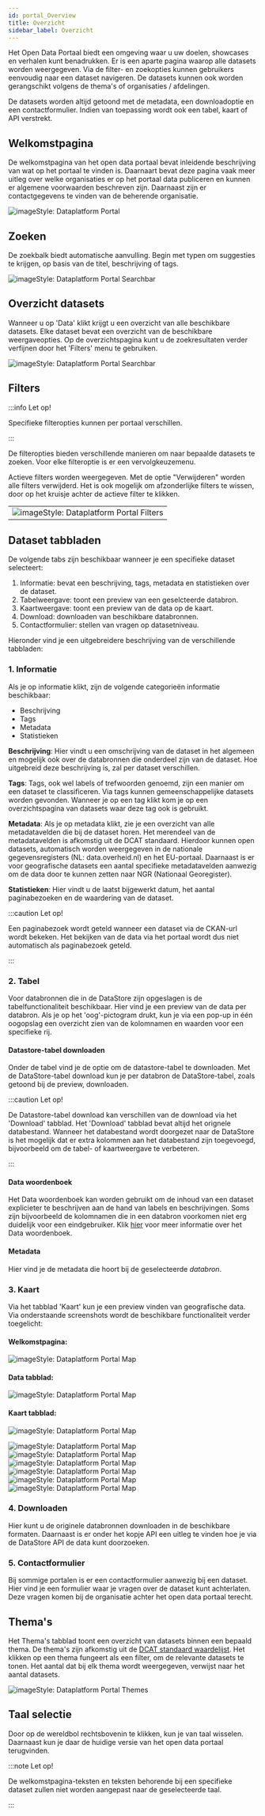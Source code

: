 ```yaml
---
id: portal_Overview
title: Overzicht 
sidebar_label: Overzicht 
---
```


Het Open Data Portaal biedt een omgeving waar u uw doelen, showcases en verhalen kunt benadrukken. Er is een aparte pagina waarop alle datasets worden weergegeven. Via de filter- en zoekopties kunnen gebruikers eenvoudig naar een dataset navigeren. De datasets kunnen ook worden gerangschikt volgens de thema's of organisaties / afdelingen. 

De datasets worden altijd getoond met de metadata, een downloadoptie en een contactformulier. Indien van toepassing wordt ook een tabel, kaart of API verstrekt. 


## Welkomstpagina
De welkomstpagina van het open data portaal bevat inleidende beschrijving van wat op het portaal te vinden is. Daarnaart bevat deze pagina vaak meer uitleg over welke organisaties er op het portaal data publiceren en kunnen er algemene voorwaarden beschreven zijn. Daarnaast zijn er contactgegevens te vinden van de beherende organisatie.

![imageStyle: Dataplatform Portal](assets/Dataplatform/PortalOverview/home.PNG)

## Zoeken
De zoekbalk biedt automatische aanvulling. Begin met typen om suggesties te krijgen, op basis van de titel, beschrijving of tags. 

![imageStyle: Dataplatform Portal Searchbar](assets/Dataplatform/PortalOverview/dataplatform_PORTAL_Search.png)

## Overzicht datasets 
Wanneer u op 'Data' klikt krijgt u een overzicht van alle beschikbare datasets. Elke dataset bevat een overzicht van de beschikbare weergaveopties. Op de overzichtspagina kunt u de zoekresultaten verder verfijnen door het 'Filters' menu te gebruiken.

![imageStyle: Dataplatform Portal Searchbar](assets/Dataplatform/PortalOverview/dataplatform_PORTAL_Overview.PNG)

## Filters 

:::info Let op!

Specifieke filteropties kunnen per portaal verschillen.

:::

De filteropties bieden verschillende manieren om naar bepaalde datasets te zoeken. Voor elke filteroptie is er een vervolgkeuzemenu. 

Actieve filters worden weergegeven. Met de optie "Verwijderen" worden alle filters verwijderd. Het is ook mogelijk om afzonderlijke filters te wissen, door op het kruisje achter de actieve filter te klikken. 

<table class="table-imageStyles">
    <tbody>
        <tr>
            <td>
                <img  alt="imageStyle: Dataplatform Portal Filters" src={require('./assets/Dataplatform/PortalOverview/dataplatform_PORTAL_FilterView1.png').default} />
            </td>
        </tr>
    </tbody>
</table>

## Dataset tabbladen
De volgende tabs zijn beschikbaar wanneer je een specifieke dataset selecteert: 

1. Informatie: bevat een beschrijving, tags, metadata en statistieken over de dataset.
2. Tabelweergave: toont een preview van een geselcteerde databron.
3. Kaartweergave: toont een preview van de data op de kaart. 
4. Download: downloaden van beschikbare databronnen.
5. Contactformulier: stellen van vragen op datasetniveau.

Hieronder vind je een uitgebreidere beschrijving van de verschillende tabbladen:

### 1. Informatie 

Als je op informatie klikt, zijn de volgende categorieën informatie beschikbaar: 

* Beschrijving 
* Tags 
* Metadata 
* Statistieken

**Beschrijving**: Hier vindt u een omschrijving van de dataset in het algemeen en mogelijk ook over de databronnen die onderdeel zijn van de dataset. Hoe uitgebreid deze beschrijving is, zal per dataset verschillen.

**Tags**: Tags, ook wel labels of trefwoorden genoemd, zijn een manier om een dataset te classificeren. Via tags kunnen gemeenschappelijke datasets worden gevonden. Wanneer je op een tag klikt kom je op een overzichtspagina van datasets waar deze tag ook is gebruikt.

**Metadata**: Als je op metadata klikt, zie je een overzicht van alle metadatavelden die bij de dataset horen. Het merendeel van de metadatavelden is afkomstig uit de DCAT standaard. Hierdoor kunnen open datasets, automatisch worden weergegeven in de nationale gegevensregisters (NL: data.overheid.nl) en het EU-portaal. Daarnaast is er voor geografische datasets een aantal specifieke metadatavelden aanwezig om de data door te kunnen zetten naar NGR (Nationaal Georegister). 

**Statistieken**: Hier vindt u de laatst bijgewerkt datum, het aantal paginabezoeken en de waardering van de dataset.

:::caution Let op!

Een paginabezoek wordt geteld wanneer een dataset via de CKAN-url wordt bekeken. Het bekijken van de data via het portaal wordt dus niet automatisch als paginabezoek geteld.

:::

 
### 2. Tabel 

Voor databronnen die in de DataStore zijn opgeslagen is de tabelfunctionaliteit beschikbaar. Hier vind je een preview van de data per databron. Als je op het 'oog'-pictogram drukt, kun je via een pop-up in één oogopslag een overzicht zien van de kolomnamen en waarden voor een specifieke rij. 

#### Datastore-tabel downloaden
Onder de tabel vind je de optie om de datastore-tabel te downloaden. Met de DataStore-tabel download kun je per databron de DataStore-tabel, zoals getoond bij de preview, downloaden.

:::caution Let op!

De Datastore-tabel download kan verschillen van de download via het 'Download' tabblad. Het 'Download' tabblad bevat altijd het orignele databestand. Wanneer het databestand wordt doorgezet naar de DataStore is het mogelijk dat er extra kolommen aan het databestand zijn toegevoegd, bijvoorbeeld om de tabel- of kaartweergave te verbeteren.

:::

#### Data woordenboek
Het Data woordenboek kan worden gebruikt om de inhoud van een dataset explicieter te beschrijven aan de hand van labels en beschrijvingen. Soms zijn bijvoorbeeld de kolomnamen die in een databron voorkomen niet erg duidelijk voor een eindgebruiker. Klik [hier](./dataplatform_DATASETS_DataDictionary.md) voor meer informatie over het Data woordenboek.

#### Metadata

Hier vind je de metadata die hoort bij de geselecteerde *databron*. 

### 3. Kaart 

Via het tabblad 'Kaart' kun je een preview vinden van geografische data. Via onderstaande screenshots wordt de beschikbare functionaliteit verder toegelicht:

#### Welkomstpagina: 
![imageStyle: Dataplatform Portal Map](assets/Dataplatform/PortalOverview/map_1.png)
#### Data tabblad:
![imageStyle: Dataplatform Portal Map](assets/Dataplatform/PortalOverview/map_2.png)
#### Kaart tabblad:
![imageStyle: Dataplatform Portal Map](assets/Dataplatform/PortalOverview/map_3.png)

![imageStyle: Dataplatform Portal Map](assets/Dataplatform/PortalOverview/map_4.png)
![imageStyle: Dataplatform Portal Map](assets/Dataplatform/PortalOverview/map_5.png)
![imageStyle: Dataplatform Portal Map](assets/Dataplatform/PortalOverview/map_6.png)
![imageStyle: Dataplatform Portal Map](assets/Dataplatform/PortalOverview/map_7.png)
![imageStyle: Dataplatform Portal Map](assets/Dataplatform/PortalOverview/map_8.png)
![imageStyle: Dataplatform Portal Map](assets/Dataplatform/PortalOverview/map_9.png)

### 4. Downloaden 

Hier kunt u de originele databronnen downloaden in de beschikbare formaten. Daarnaast is er onder het kopje API een uitleg te vinden hoe je via de DataStore API de data kunt doorzoeken.  

### 5. Contactformulier 

Bij sommige portalen is er een contactformulier aanwezig bij een dataset. Hier vind je een formulier waar je vragen over de dataset kunt achterlaten. Deze vragen komen bij de organisatie achter het open data portaal terecht.

## Thema's
Het Thema's tabblad toont een overzicht van datasets binnen een bepaald thema. De thema's zijn afkomstig uit de [DCAT standaard waardelijst](https://waardelijsten.dcat-ap-donl.nl/overheid_taxonomiebeleidsagenda.json). Het klikken op een thema fungeert als een filter, om de relevante datasets te tonen. Het aantal dat bij elk thema wordt weergegeven, verwijst naar het aantal datasets.

![imageStyle: Dataplatform Portal Themes](./assets/Dataplatform/PortalOverview/dataplatform_PORTAL_Themes.png)

## Taal selectie
Door op de wereldbol rechtsbovenin te klikken, kun je van taal wisselen. Daarnaast kun je daar de huidige versie van het open data portaal terugvinden.

:::note Let op!

De welkomstpagina-teksten en teksten behorende bij een specifieke dataset zullen niet worden aangepast naar de geselecteerde taal.

:::
